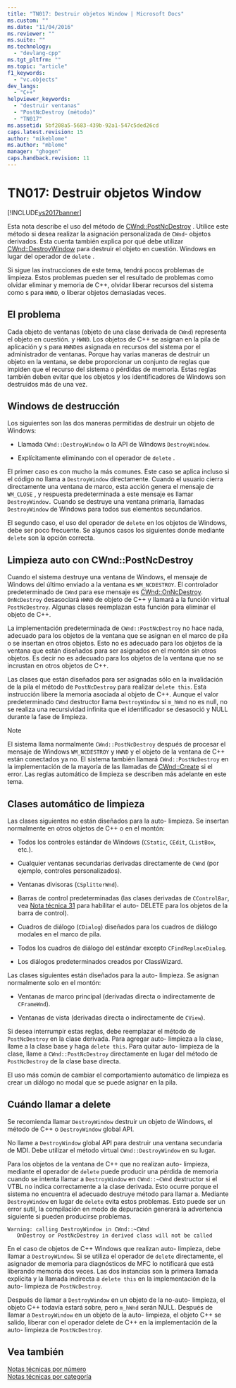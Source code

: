 ```yaml
---
title: "TN017: Destruir objetos Window | Microsoft Docs"
ms.custom: ""
ms.date: "11/04/2016"
ms.reviewer: ""
ms.suite: ""
ms.technology: 
  - "devlang-cpp"
ms.tgt_pltfrm: ""
ms.topic: "article"
f1_keywords: 
  - "vc.objects"
dev_langs: 
  - "C++"
helpviewer_keywords: 
  - "destruir ventanas"
  - "PostNcDestroy (método)"
  - "TN017"
ms.assetid: 5bf208a5-5683-439b-92a1-547c5ded26cd
caps.latest.revision: 15
author: "mikeblome"
ms.author: "mblome"
manager: "ghogen"
caps.handback.revision: 11
---
```

# TN017: Destruir objetos Window
[!INCLUDE[vs2017banner](../assembler/inline/includes/vs2017banner.md)]

Esta nota describe el uso del método de [CWnd::PostNcDestroy](../Topic/CWnd::PostNcDestroy.md) .  Utilice este método si desea realizar la asignación personalizada de `CWnd`\- objetos derivados.  Esta cuenta también explica por qué debe utilizar [CWnd::DestroyWindow](../Topic/CWnd::DestroyWindow.md) para destruir el objeto en cuestión. Windows en lugar del operador de `delete` .  
  
 Si sigue las instrucciones de este tema, tendrá pocos problemas de limpieza.  Estos problemas pueden ser el resultado de problemas como olvidar eliminar y memoria de C\+\+, olvidar liberar recursos del sistema como s para `HWND`, o liberar objetos demasiadas veces.  
  
## El problema  
 Cada objeto de ventanas \(objeto de una clase derivada de `CWnd`\) representa el objeto en cuestión. y `HWND`.  Los objetos de C\+\+ se asignan en la pila de aplicación y s para `HWND`es asignada en recursos del sistema por el administrador de ventanas.  Porque hay varias maneras de destruir un objeto en la ventana, se debe proporcionar un conjunto de reglas que impiden que el recurso del sistema o pérdidas de memoria.  Estas reglas también deben evitar que los objetos y los identificadores de Windows son destruidos más de una vez.  
  
## Windows de destrucción  
 Los siguientes son las dos maneras permitidas de destruir un objeto de Windows:  
  
-   Llamada `CWnd::DestroyWindow` o la API de Windows `DestroyWindow`.  
  
-   Explícitamente eliminando con el operador de `delete` .  
  
 El primer caso es con mucho la más comunes.  Este caso se aplica incluso si el código no llama a `DestroyWindow` directamente.  Cuando el usuario cierra directamente una ventana de marco, esta acción genera el mensaje de `WM_CLOSE` , y respuesta predeterminada a este mensaje es llamar `DestroyWindow.` Cuando se destruye una ventana primaria, llamadas `DestroyWindow` de Windows para todos sus elementos secundarios.  
  
 El segundo caso, el uso del operador de `delete` en los objetos de Windows, debe ser poco frecuente.  Se algunos casos los siguientes donde mediante `delete` son la opción correcta.  
  
## Limpieza auto con CWnd::PostNcDestroy  
 Cuando el sistema destruye una ventana de Windows, el mensaje de Windows del último enviado a la ventana es `WM_NCDESTROY`.  El controlador predeterminado de `CWnd` para ese mensaje es [CWnd::OnNcDestroy](../Topic/CWnd::OnNcDestroy.md).  `OnNcDestroy` desasociará `HWND` de objeto de C\+\+ y llamará a la función virtual `PostNcDestroy`.  Algunas clases reemplazan esta función para eliminar el objeto de C\+\+.  
  
 La implementación predeterminada de `CWnd::PostNcDestroy` no hace nada, adecuado para los objetos de la ventana que se asignan en el marco de pila o se insertan en otros objetos.  Esto no es adecuado para los objetos de la ventana que están diseñados para ser asignados en el montón sin otros objetos.  Es decir no es adecuado para los objetos de la ventana que no se incrustan en otros objetos de C\+\+.  
  
 Las clases que están diseñados para ser asignadas sólo en la invalidación de la pila el método de `PostNcDestroy` para realizar `delete this`.  Esta instrucción libere la memoria asociada al objeto de C\+\+.  Aunque el valor predeterminado `CWnd` destructor llama `DestroyWindow` si `m_hWnd` no es null, no se realiza una recursividad infinita que el identificador se desasoció y NULL durante la fase de limpieza.  
  
> [!NOTE]
>  El sistema llama normalmente `CWnd::PostNcDestroy` después de procesar el mensaje de Windows `WM_NCDESTROY` y `HWND` y el objeto de la ventana de C\+\+ están conectados ya no.  El sistema también llamará `CWnd::PostNcDestroy` en la implementación de la mayoría de las llamadas de [CWnd::Create](../Topic/CWnd::Create.md) si el error.  Las reglas automático de limpieza se describen más adelante en este tema.  
  
## Clases automático de limpieza  
 Las clases siguientes no están diseñados para la auto\- limpieza.  Se insertan normalmente en otros objetos de C\+\+ o en el montón:  
  
-   Todos los controles estándar de Windows \(`CStatic`, `CEdit`, `CListBox`, etc.\).  
  
-   Cualquier ventanas secundarias derivadas directamente de `CWnd` \(por ejemplo, controles personalizados\).  
  
-   Ventanas divisoras \(`CSplitterWnd`\).  
  
-   Barras de control predeterminadas \(las clases derivadas de `CControlBar`, vea [Nota técnica 31](../mfc/tn031-control-bars.md) para habilitar el auto\- DELETE para los objetos de la barra de control\).  
  
-   Cuadros de diálogo \(`CDialog`\) diseñados para los cuadros de diálogo modales en el marco de pila.  
  
-   Todos los cuadros de diálogo del estándar excepto `CFindReplaceDialog`.  
  
-   Los diálogos predeterminados creados por ClassWizard.  
  
 Las clases siguientes están diseñados para la auto\- limpieza.  Se asignan normalmente solo en el montón:  
  
-   Ventanas de marco principal \(derivadas directa o indirectamente de `CFrameWnd`\).  
  
-   Ventanas de vista \(derivadas directa o indirectamente de `CView`\).  
  
 Si desea interrumpir estas reglas, debe reemplazar el método de `PostNcDestroy` en la clase derivada.  Para agregar auto\- limpieza a la clase, llame a la clase base y haga `delete this`.  Para quitar auto\- limpieza de la clase, llame a `CWnd::PostNcDestroy` directamente en lugar del método de `PostNcDestroy` de la clase base directa.  
  
 El uso más común de cambiar el comportamiento automático de limpieza es crear un diálogo no modal que se puede asignar en la pila.  
  
## Cuándo llamar a delete  
 Se recomienda llamar `DestroyWindow` destruir un objeto de Windows, el método de C\+\+ o `DestroyWindow` global API.  
  
 No llame a `DestroyWindow` global API para destruir una ventana secundaria de MDI.  Debe utilizar el método virtual `CWnd::DestroyWindow` en su lugar.  
  
 Para los objetos de la ventana de C\+\+ que no realizan auto\- limpieza, mediante el operador de `delete` puede producir una pérdida de memoria cuando se intenta llamar a `DestroyWindow` en `CWnd::~CWnd` destructor si el VTBL no indica correctamente a la clase derivada.  Esto ocurre porque el sistema no encuentra el adecuado destruye método para llamar a.  Mediante `DestroyWindow` en lugar de `delete` evita estos problemas.  Esto puede ser un error sutil, la compilación en modo de depuración generará la advertencia siguiente si pueden producirse problemas.  
  
```  
Warning: calling DestroyWindow in CWnd::~CWnd  
   OnDestroy or PostNcDestroy in derived class will not be called  
```  
  
 En el caso de objetos de C\+\+ Windows que realizan auto\- limpieza, debe llamar a `DestroyWindow`.  Si se utiliza el operador de `delete` directamente, el asignador de memoria para diagnósticos de MFC lo notificará que está liberando memoria dos veces.  Las dos instancias son la primera llamada explícita y la llamada indirecta a `delete this` en la implementación de la auto\- limpieza de `PostNcDestroy`.  
  
 Después de llamar a `DestroyWindow` en un objeto de la no\-auto\- limpieza, el objeto C\+\+ todavía estará sobre, pero `m_hWnd` serán NULL.  Después de llamar a `DestroyWindow` en un objeto de la auto\- limpieza, el objeto C\+\+ se salido, liberar con el operador delete de C\+\+ en la implementación de la auto\- limpieza de `PostNcDestroy`.  
  
## Vea también  
 [Notas técnicas por número](../mfc/technical-notes-by-number.md)   
 [Notas técnicas por categoría](../mfc/technical-notes-by-category.md)